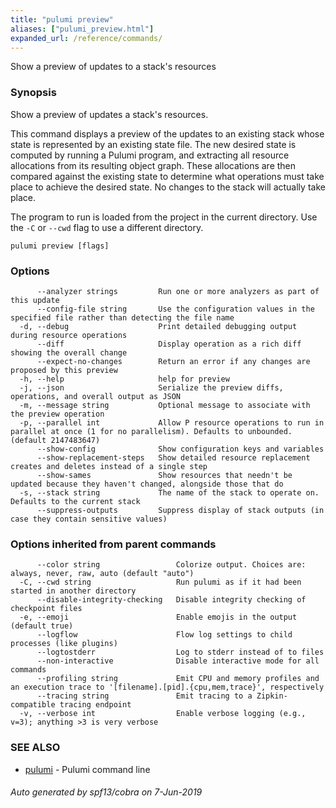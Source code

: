 ```yaml
---
title: "pulumi preview"
aliases: ["pulumi_preview.html"]
expanded_url: /reference/commands/
---
```




Show a preview of updates to a stack's resources

### Synopsis

Show a preview of updates a stack's resources.

This command displays a preview of the updates to an existing stack whose state is
represented by an existing state file. The new desired state is computed by running
a Pulumi program, and extracting all resource allocations from its resulting object graph.
These allocations are then compared against the existing state to determine what
operations must take place to achieve the desired state. No changes to the stack will
actually take place.

The program to run is loaded from the project in the current directory. Use the `-C` or
`--cwd` flag to use a different directory.

```
pulumi preview [flags]
```

### Options

```
      --analyzer strings         Run one or more analyzers as part of this update
      --config-file string       Use the configuration values in the specified file rather than detecting the file name
  -d, --debug                    Print detailed debugging output during resource operations
      --diff                     Display operation as a rich diff showing the overall change
      --expect-no-changes        Return an error if any changes are proposed by this preview
  -h, --help                     help for preview
  -j, --json                     Serialize the preview diffs, operations, and overall output as JSON
  -m, --message string           Optional message to associate with the preview operation
  -p, --parallel int             Allow P resource operations to run in parallel at once (1 for no parallelism). Defaults to unbounded. (default 2147483647)
      --show-config              Show configuration keys and variables
      --show-replacement-steps   Show detailed resource replacement creates and deletes instead of a single step
      --show-sames               Show resources that needn't be updated because they haven't changed, alongside those that do
  -s, --stack string             The name of the stack to operate on. Defaults to the current stack
      --suppress-outputs         Suppress display of stack outputs (in case they contain sensitive values)
```

### Options inherited from parent commands

```
      --color string                 Colorize output. Choices are: always, never, raw, auto (default "auto")
  -C, --cwd string                   Run pulumi as if it had been started in another directory
      --disable-integrity-checking   Disable integrity checking of checkpoint files
  -e, --emoji                        Enable emojis in the output (default true)
      --logflow                      Flow log settings to child processes (like plugins)
      --logtostderr                  Log to stderr instead of to files
      --non-interactive              Disable interactive mode for all commands
      --profiling string             Emit CPU and memory profiles and an execution trace to '[filename].[pid].{cpu,mem,trace}', respectively
      --tracing string               Emit tracing to a Zipkin-compatible tracing endpoint
  -v, --verbose int                  Enable verbose logging (e.g., v=3); anything >3 is very verbose
```

### SEE ALSO

* [pulumi](/reference/cli/pulumi/)	 - Pulumi command line

###### Auto generated by spf13/cobra on 7-Jun-2019
